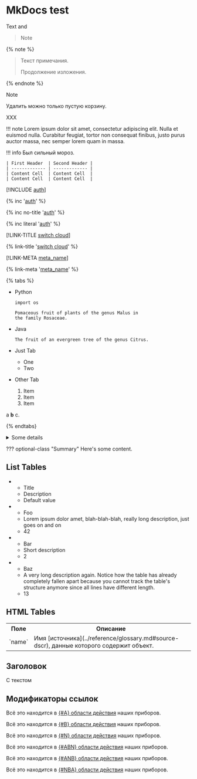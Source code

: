 # MkDocs test

Text and
> Note


{% note %}
> Текст примечания.
> 
> Продолжение изложения.

{% endnote %}

> [!NOTE]
>
> Удалить можно только пустую корзину.
>
> XXX

!!! note
    Lorem ipsum dolor sit amet, consectetur adipiscing elit. Nulla et euismod
    nulla. Curabitur feugiat, tortor non consequat finibus, justo purus auctor
    massa, nec semper lorem quam in massa.


!!! info
    Был сильный мороз.
           
    | First Header  | Second Header |
    | ------------- | ------------- |
    | Content Cell  | Content Cell  |
    | Content Cell  | Content Cell  |




[!INCLUDE [auth](../../_includes/authentication.md)]

{% inc '[auth](../../_includes/authentication.md)' %} 

{% inc no-title '[auth](../../_includes/authentication.md)' %}

{% inc literal '[auth](../../_includes/authentication.md)' %}




[!LINK-TITLE [switch cloud](cloud/switch-cloud.md)]

{% link-title '[switch cloud](cloud/switch-cloud.md)' %}

[!LINK-META [meta_name](cloud/switch-cloud.md)]

{% link-meta '[meta_name](cloud/switch-cloud.md)' %}


{% tabs %}

- Python
  ```
  import os

  Pomaceous fruit of plants of the genus Malus in
  the family Rosaceae.
  ```

- Java
  ```
  The fruit of an evergreen tree of the genus Citrus.
  ```

- Just Tab
  - One
  - Two

- Other Tab
  1. Item
  1. Item
  1. Item

a **b** c.

{% endtabs}

<details>
  <summary>Some details</summary>
  <p>More info about the details.</p>
  a **b** c.
</details>


??? optional-class "Summary"
    Here's some content.
    
## List Tables

*   -   Title
    -   Description
    -   Default value
*   -   Foo
    -   Lorem ipsum dolor amet, blah-blah-blah, really long description, just goes on and on
    -   42
*   -   Bar
    -   Short description 
    -   2
*   -   Baz
    -   A very long description again. Notice how the table has already completely fallen apart because you cannot track the table's structure anymore since all lines have different length.
    -   13

## HTML Tables
 <table>
     <tr>
        <th>Поле</th>
        <th>Описание</th>
     </tr>
     <tr>
        <td>`name`</td>
        <td>Имя [источника](../reference/glossary.md#source-dscr), данные которого содержит объект.</td>
     </tr>
 </table>
 
 ## Заголовок
 
 С текстом

## Модификаторы ссылок

Всё это находится в [{#A} области действия](../tasklist.md) наших приборов.

Всё это находится в [{#B} области действия](../tasklist.md) наших приборов.

Всё это находится в [{#N} области действия](../tasklist.md) наших приборов.

Всё это находится в [{#ABN} области действия](../tasklist.md) наших приборов.

Всё это находится в [{#ANB} области действия](../tasklist.md) наших приборов.

Всё это находится в [{#NBA} области действия](../tasklist.md) наших приборов.
